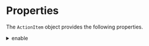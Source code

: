                              


Properties
==========

The `ActionItem` object provides the following properties.


<details close markdown="block"><summary>enable</summary> 

* * *

Enables or disables the `ActionItem` object.

### Syntax

```

enable
```

### Example

```

// Disable an action item.
myActionItem.enable = false;
```

### Type

Boolean

### Read/Write

Read+Write

### Remarks

Set this property to `true` to enable the `ActionItem` object. To disable it, set this property to `false`.

Platform Availability

### iOS

* * *

![](resources/prettify/onload.png)
</details>
